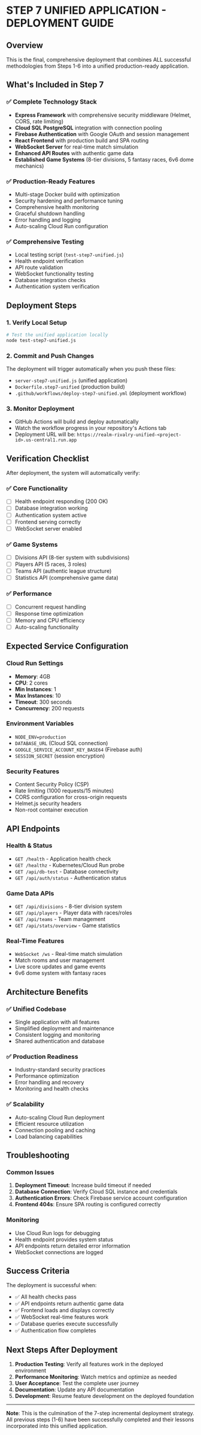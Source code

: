 # STEP 7 UNIFIED APPLICATION - DEPLOYMENT GUIDE

## Overview
This is the final, comprehensive deployment that combines ALL successful methodologies from Steps 1-6 into a unified production-ready application.

## What's Included in Step 7

### ✅ Complete Technology Stack
- **Express Framework** with comprehensive security middleware (Helmet, CORS, rate limiting)
- **Cloud SQL PostgreSQL** integration with connection pooling
- **Firebase Authentication** with Google OAuth and session management
- **React Frontend** with production build and SPA routing
- **WebSocket Server** for real-time match simulation
- **Enhanced API Routes** with authentic game data
- **Established Game Systems** (8-tier divisions, 5 fantasy races, 6v6 dome mechanics)

### ✅ Production-Ready Features
- Multi-stage Docker build with optimization
- Security hardening and performance tuning
- Comprehensive health monitoring
- Graceful shutdown handling
- Error handling and logging
- Auto-scaling Cloud Run configuration

### ✅ Comprehensive Testing
- Local testing script (`test-step7-unified.js`)
- Health endpoint verification
- API route validation
- WebSocket functionality testing
- Database integration checks
- Authentication system verification

## Deployment Steps

### 1. Verify Local Setup
```bash
# Test the unified application locally
node test-step7-unified.js
```

### 2. Commit and Push Changes
The deployment will trigger automatically when you push these files:
- `server-step7-unified.js` (unified application)
- `Dockerfile.step7-unified` (production build)
- `.github/workflows/deploy-step7-unified.yml` (deployment workflow)

### 3. Monitor Deployment
- GitHub Actions will build and deploy automatically
- Watch the workflow progress in your repository's Actions tab
- Deployment URL will be: `https://realm-rivalry-unified-<project-id>.us-central1.run.app`

## Verification Checklist

After deployment, the system will automatically verify:

### ✅ Core Functionality
- [ ] Health endpoint responding (200 OK)
- [ ] Database integration working
- [ ] Authentication system active
- [ ] Frontend serving correctly
- [ ] WebSocket server enabled

### ✅ Game Systems
- [ ] Divisions API (8-tier system with subdivisions)
- [ ] Players API (5 races, 3 roles)
- [ ] Teams API (authentic league structure)
- [ ] Statistics API (comprehensive game data)

### ✅ Performance
- [ ] Concurrent request handling
- [ ] Response time optimization
- [ ] Memory and CPU efficiency
- [ ] Auto-scaling functionality

## Expected Service Configuration

### Cloud Run Settings
- **Memory**: 4GB
- **CPU**: 2 cores
- **Min Instances**: 1
- **Max Instances**: 10
- **Timeout**: 300 seconds
- **Concurrency**: 200 requests

### Environment Variables
- `NODE_ENV=production`
- `DATABASE_URL` (Cloud SQL connection)
- `GOOGLE_SERVICE_ACCOUNT_KEY_BASE64` (Firebase auth)
- `SESSION_SECRET` (session encryption)

### Security Features
- Content Security Policy (CSP)
- Rate limiting (1000 requests/15 minutes)
- CORS configuration for cross-origin requests
- Helmet.js security headers
- Non-root container execution

## API Endpoints

### Health & Status
- `GET /health` - Application health check
- `GET /healthz` - Kubernetes/Cloud Run probe
- `GET /api/db-test` - Database connectivity
- `GET /api/auth/status` - Authentication status

### Game Data APIs
- `GET /api/divisions` - 8-tier division system
- `GET /api/players` - Player data with races/roles
- `GET /api/teams` - Team management
- `GET /api/stats/overview` - Game statistics

### Real-Time Features
- `WebSocket /ws` - Real-time match simulation
- Match rooms and user management
- Live score updates and game events
- 6v6 dome system with fantasy races

## Architecture Benefits

### ✅ Unified Codebase
- Single application with all features
- Simplified deployment and maintenance
- Consistent logging and monitoring
- Shared authentication and database

### ✅ Production Readiness
- Industry-standard security practices
- Performance optimization
- Error handling and recovery
- Monitoring and health checks

### ✅ Scalability
- Auto-scaling Cloud Run deployment
- Efficient resource utilization
- Connection pooling and caching
- Load balancing capabilities

## Troubleshooting

### Common Issues
1. **Deployment Timeout**: Increase build timeout if needed
2. **Database Connection**: Verify Cloud SQL instance and credentials
3. **Authentication Errors**: Check Firebase service account configuration
4. **Frontend 404s**: Ensure SPA routing is configured correctly

### Monitoring
- Use Cloud Run logs for debugging
- Health endpoint provides system status
- API endpoints return detailed error information
- WebSocket connections are logged

## Success Criteria

The deployment is successful when:
- ✅ All health checks pass
- ✅ API endpoints return authentic game data
- ✅ Frontend loads and displays correctly
- ✅ WebSocket real-time features work
- ✅ Database queries execute successfully
- ✅ Authentication flow completes

## Next Steps After Deployment

1. **Production Testing**: Verify all features work in the deployed environment
2. **Performance Monitoring**: Watch metrics and optimize as needed
3. **User Acceptance**: Test the complete user journey
4. **Documentation**: Update any API documentation
5. **Development**: Resume feature development on the deployed foundation

---

**Note**: This is the culmination of the 7-step incremental deployment strategy. All previous steps (1-6) have been successfully completed and their lessons incorporated into this unified application.